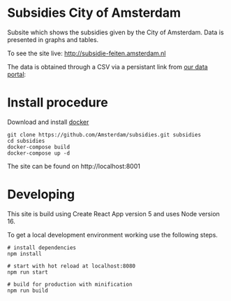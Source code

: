 # Subsidies City of Amsterdam

Subsite which shows the subsidies given by the City of Amsterdam. Data is presented in graphs and tables.

To see the site live:
http://subsidie-feiten.amsterdam.nl

The data is obtained through a CSV via a persistant link from [our data portal](https://data.amsterdam.nl/datasets/yvlbMxqPKn1ULw):

# Install procedure

Download and install <a href="https://www.docker.com">docker</a></br>

```
git clone https://github.com/Amsterdam/subsidies.git subsidies
cd subsidies
docker-compose build
docker-compose up -d
```

The site can be found on http://localhost:8001

# Developing

This site is build using Create React App version 5 and uses Node version 16.

To get a local development environment working use the following steps.

    # install dependencies
    npm install

    # start with hot reload at localhost:8080
    npm run start

    # build for production with minification
    npm run build
